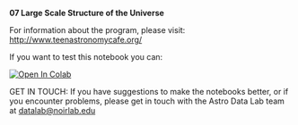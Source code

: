 **07 Large Scale Structure of the Universe**

For information about the program, please visit: http://www.teenastronomycafe.org/

If you want to test this notebook you can: 

[![Open In Colab](https://colab.research.google.com/assets/colab-badge.svg)](https://colab.research.google.com/github/noaodatalab/notebooks-latest/blob/master/06_EPO/e-TeenAstronomyCafe/07_Large_Scale_Structure_of_the_Universe/Large_Scale_Structure_of_the_Universe.ipynb)

GET IN TOUCH: If you have suggestions to make the notebooks better, or if you encounter problems, please get in touch with the Astro Data Lab team at datalab@noirlab.edu



